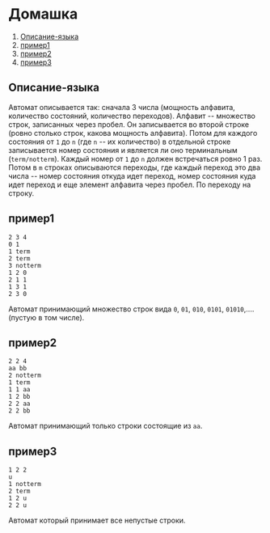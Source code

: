# Домашка

1. [Описание-языка](#Описание-языка)
1. [пример1](#пример1)
1. [пример2](#пример2)
1. [пример3](#пример3)

## Описание-языка
Автомат описывается так: сначала 3 числа (мощность алфавита, количество состояний, количество переходов). Алфавит -- множество строк, записанных через пробел. Он записывается во второй строке (ровно столько строк, какова мощность алфавита). Потом для каждого состояния от `1` до `n` (где `n` -- их количество) в отдельной строке записывается номер состояния и является ли оно терминальным (`term/notterm`). Каждый номер от `1` до `n` должен встречаться ровно 1 раз. Потом в `m` строках описываются переходы, где каждый переход это два числа -- номер состояния откуда идет переход, номер состояния куда идет переход и еще элемент алфавита через пробел. По переходу на строку.

## пример1
```
2 3 4
0 1
1 term
2 term
3 notterm
1 2 0
2 1 1
1 3 1
2 3 0
```

Автомат принимающий множество строк вида `0`, `01`, `010`, `0101`, `01010`,.... (пустую в том числе).

## пример2
```
2 2 4
aa bb
2 notterm
1 term
1 1 aa
1 2 bb
2 2 aa
2 2 bb
```

Автомат принимающий только строки состоящие из `aa`.

## пример3
```
1 2 2
u
1 notterm
2 term
1 2 u
2 2 u
```
Автомат который принимает все непустые строки.

